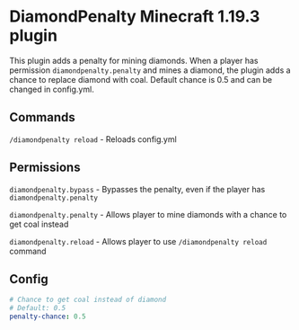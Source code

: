 # DiamondPenalty Minecraft 1.19.3 plugin

This plugin adds a penalty for mining diamonds. 
When a player has permission `diamondpenalty.penalty` and mines a diamond, the plugin adds a chance to replace diamond with coal.
Default chance is 0.5 and can be changed in config.yml.

## Commands

`/diamondpenalty reload` - Reloads config.yml

## Permissions

`diamondpenalty.bypass` - Bypasses the penalty, even if the player has `diamondpenalty.penalty`

`diamondpenalty.penalty` - Allows player to mine diamonds with a chance to get coal instead

`diamondpenalty.reload` - Allows player to use `/diamondpenalty reload` command

## Config

```yaml
# Chance to get coal instead of diamond
# Default: 0.5
penalty-chance: 0.5
```